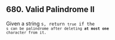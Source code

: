 ## 680. Valid Palindrome II

Given a string <code>s</cpde>, return <code>true</code> if the <code>s</cpde> can be palindrome after deleting <b>at most one</b> character from it.